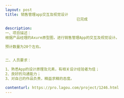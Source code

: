 ```yaml
---                
layout: post       
title: 销售管理app交互及视觉设计
                                已完成
           
description: 
一、项目描述：
根据产品经理的Axure原型图，进行销售管理App的交互及视觉设计。

预计数量为20个左右。


二、人员要求：

1、熟悉App的设计原理及元素，有相关设计经验者为佳；
2、良好的沟通能力；
3、对自己的作品负责，精益求精的态度。
     
contenturl: https://pro.lagou.com/project/1246.html      
---                 
```

